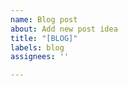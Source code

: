 ```yaml
---
name: Blog post
about: Add new post idea
title: "[BLOG]"
labels: blog
assignees: ''

---
```


<!-- Content-->
